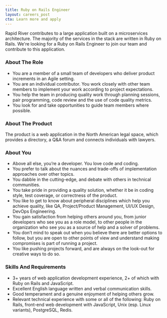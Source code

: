 ```yaml
---
title: Ruby on Rails Engineer
layout: careers_post
cta: Learn more and apply
---
```

Rapid River contributes to a large application built on a microservices architecture. The majority of the services in the stack are written in Ruby on Rails. We're looking for a Ruby on Rails Engineer to join our team and contribute to this application.

### About The Role

* You are a member of a small team of developers who deliver product increments in an Agile setting.
* You are an individual contributor. You work closely with other team members to implement your work according to project expectations.
* You help the team in producing quality work through planning sessions, pair programming, code review and the use of code quality metrics.
* You look for and take opportunities to guide team members where possible.

### About The Product

The product is a web application in the North American legal space, which provides a directory, a Q&A forum and connects individuals with lawyers.

### About You

* Above all else, you’re a developer. You love code and coding.
* You prefer to talk about the nuances and trade-offs of implementation approaches over other topics.
* You dabble in the cutting-edge, and debate with others in technical communities.
* You take pride in providing a quality solution, whether it be in coding style, test coverage, or correctness of the product.
* You like to get to know about peripheral disciplines which help you achieve quality, like QA, Project/Product Management, UI/UX Design, DevOps Engineering.
* You gain satisfaction from helping others around you, from junior developers who see you as a role model, to other people in the organization who see you as a source of help and a solver of problems.
* You don’t mind to speak out when you believe there are better options to follow, but you are open to other points of view and understand making compromises is part of running a project.
* You like pushing projects forward, and are always on the look-out for creative ways to do so.

### Skills And Requirements

* 3+ years of web application development experience, 2+ of which with Ruby on Rails and JavaScript.
* Excellent English language written and verbal communication skills.
* Good temperament and a genuine enjoyment of helping others grow.
* Relevant technical experience with some or all of the following: Ruby on Rails, front-end web development with JavaScript, Unix (esp. Linux variants), PostgreSQL, Redis.
